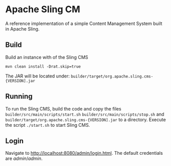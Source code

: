 # Apache Sling CM

A reference implementation of a simple Content Management System built in Apache Sling.

## Build

Build an instance with of the Sling CMS

    mvn clean install -Drat.skip=true
    
The JAR will be located under: `builder/target/org.apache.sling.cms-{VERSION].jar`

## Running

To run the Sling CMS, build the code and copy the files `builder/src/main/scripts/start.sh` `builder/src/main/scripts/stop.sh` and `builder/target/org.apache.sling.cms-{VERSION].jar` to a directory. Execute the script `./start.sh` to start Sling CMS.

## Login

Navigate to [http://localhost:8080/admin/login.html](http://localhost:8080/admin/login.html). The default credentials are *admin*/*admin*.
